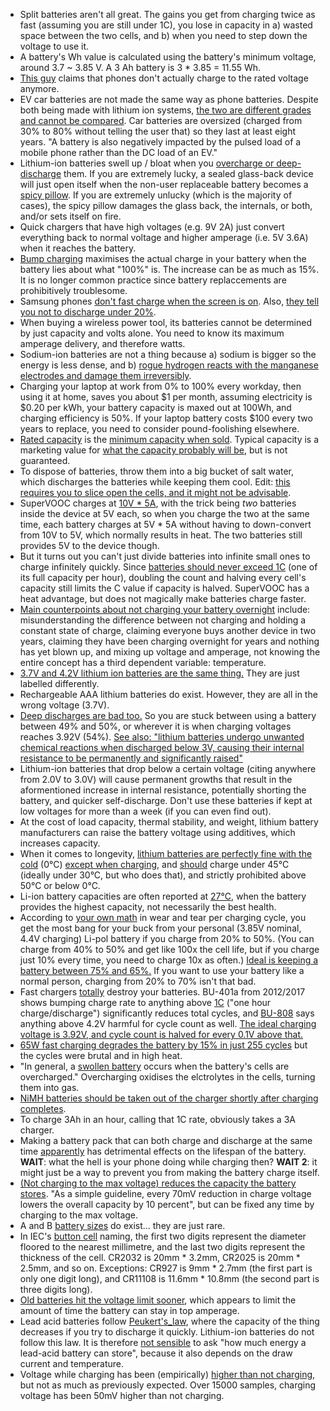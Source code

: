 - Split batteries aren't all great. The gains you get from charging twice as fast (assuming you are still under 1C), you lose in capacity in a) wasted space between the two cells, and b) when you need to step down the voltage to use it.
- A battery's Wh value is calculated using the battery's minimum voltage, around 3.7 ~ 3.85 V. A 3 Ah battery is 3 * 3.85 = 11.55 Wh.
- [This guy](https://old.reddit.com/r/explainlikeimfive/comments/iquiso/eli5_why_is_it_that_you_can_keep_a_house_phone_on/g4v8lqp/?context=10000) claims that phones don't actually charge to the rated voltage anymore.
- EV car batteries are not made the same way as phone batteries. Despite both being made with lithium ion systems, [the two are different grades and cannot be compared](https://batteryuniversity.com/learn/article/why_mobile_phone_batteries_do_not_last_as_long_as_an_ev_battery). Car batteries are oversized (charged from 30% to 80% without telling the user that) so they last at least eight years. "A battery is also negatively impacted by the pulsed load of a mobile phone rather than the DC load of an EV."
- Lithium-ion batteries swell up / bloat when you [overcharge or deep-discharge](https://www.dfrsolutions.com/blog/why-do-lithium-ion-batteries-swell) them. If you are extremely lucky, a sealed glass-back device will just open itself when the non-user replaceable battery becomes a [spicy pillow](https://www.reddit.com/r/spicypillows/). If you are extremely unlucky (which is the majority of cases), the spicy pillow damages the glass back, the internals, or both, and/or sets itself on fire.
- Quick chargers that have high voltages (e.g. 9V 2A) just convert everything back to normal voltage and higher amperage (i.e. 5V 3.6A) when it reaches the battery.
- [Bump charging](https://www.androidpolice.com/2010/12/14/your-battery-gauge-is-lying-to-you-everything-you-need-to-know-about-bump-charging-and-inconsistent-battery-drain/) maximises the actual charge in your battery when the battery lies about what "100%" is. The increase can be as much as 15%. It is no longer common practice since battery replaccements are prohibitively troublesome.
- Samsung phones [don't fast charge when the screen is on](https://www.xda-developers.com/charging-comparison-oneplus-huawei/). Also, [they tell you not to discharge under 20%](https://www.samsung.com/ie/support/mobile-devices/how-can-i-optimise-and-extend-the-battery-life-on-my-samsung-galaxy-smartphone/).
- When buying a wireless power tool, its batteries cannot be determined by just capacity and volts alone. You need to know its maximum amperage delivery, and therefore watts.
- Sodium-ion batteries are not a thing because a) sodium is bigger so the energy is less dense, and b) [rogue hydrogen reacts with the manganese electrodes and damage them irreversibly](https://www.futurity.org/sodium-ion-batteries-hydrogen-2124102/).
- Charging your laptop at work from 0% to 100% every workday, then using it at home, saves you about $1 per month, assuming electricity is $0.20 per kWh, your battery capacity is maxed out at 100Wh, and charging efficiency is 50%. If your laptop battery costs $100 every two years to replace, you need to consider pound-foolishing elsewhere.
- [Rated capacity](https://www.quora.com/What-is-the-difference-between-battery-capacity-and-rated-capacity) is the [minimum capacity when sold](https://news.samsung.com/global/samsung-brings-galaxy-to-more-people-introducing-galaxy-s10-lite-and-note10-lite). Typical capacity is a marketing value for [what the capacity probably will be](https://www.anandtech.com/show/15603/the-samsung-galaxy-s20-s20-ultra-exynos-snapdragon-review-megalomania-devices), but is not guaranteed.
- To dispose of batteries, throw them into a big bucket of salt water, which discharges the batteries while keeping them cool. Edit: [this requires you to slice open the cells, and it might not be advisable](https://forum.flitetest.com/index.php?threads/salt-water-lipo-disposal-bad-idea-or-really-bad-idea.12467/).
- SuperVOOC charges at [10V \* 5A](https://www.youtube.com/watch?v=ODeImrQs3ME), with the trick being _two_ batteries inside the device at 5V each, so when you charge the two at the same time, each battery charges at 5V \* 5A without having to down-convert from 10V to 5V, which normally results in heat. The two batteries still provides 5V to the device though.
- But it turns out you can't just divide batteries into infinite small ones to charge infinitely quickly. Since [batteries should never exceed 1C](https://www.reddit.com/r/Android/comments/gfrzxc/oppo_outright_confirmed_to_us_that_their_40w/) (one of its full capacity per hour), doubling the count and halving every cell's capacity still limits the C value if capacity is halved. SuperVOOC has a heat advantage, but does not magically make batteries charge faster.
- [Main counterpoints about not charging your battery overnight](https://linustechtips.com/main/topic/925633-stop-charging-your-phone-overnight/) include: misunderstanding the difference between not charging and holding a constant state of charge, claiming everyone buys another device in two years, claiming they have been charging overnight for years and nothing has yet blown up, and mixing up voltage and amperage, not knowing the entire concept has a third dependent variable: temperature.
- [3.7V and 4.2V lithium ion batteries are the same thing.](https://learn.adafruit.com/li-ion-and-lipoly-batteries/voltages) They are just labelled differently.
- Rechargeable AAA lithium batteries do exist. However, they are all in the wrong voltage (3.7V).
- [Deep discharges are bad too.](https://apple.stackexchange.com/questions/158465/iphone-6-charging-best-practices) So you are stuck between using a battery between 49% and 50%, or wherever it is when charging voltages reaches 3.92V (54%). [See also: "lithium batteries undergo unwanted chemical reactions when discharged below 3V, causing their internal resistance to be permanently and significantly raised"](https://electronics.stackexchange.com/a/219236)
- Lithium-ion batteries that drop below a certain voltage (citing anywhere from 2.0V to 3.0V) will cause permanent growths that result in the aformentioned increase in internal resistance, potentially shorting the battery, and quicker self-discharge. Don't use these batteries if kept at low voltages for more than a week (if you can even find out).
- At the cost of load capacity, thermal stability, and weight, lithium battery manufacturers can raise the battery voltage using additives, which increases capacity.
- When it comes to longevity, [lithium batteries are perfectly fine with the cold](http://batteryuniversity.com/learn/article/charging_at_high_and_low_temperatures) (0°C) [except when charging](https://electronics.stackexchange.com/questions/263036/why-charging-li-ion-batteries-in-cold-temperatures-would-harm-them), and [should](https://www.xda-developers.com/charging-comparison-oneplus-huawei/) charge under 45°C (ideally under 30°C, but who does that), and strictly prohibited above 50°C or below 0°C.
- Li-ion battery capacities are often reported at [27°C](https://batteryuniversity.com/learn/article/discharging_at_high_and_low_temperatures), when the battery provides the highest capacity, not necessarily the best health.
- According to [your own math](http://imgur.com/xa11NdK) in wear and tear per charging cycle, you get the most bang for your buck from your personal (3.85V nominal, 4.4V charging) Li-pol battery if you charge from 20% to 50%. (You can charge from 40% to 50% and get like 100x the cell life, but if you charge just 10% every time, you need to charge 10x as often.) [Ideal is keeping a battery between 75% and 65%.](http://batteryuniversity.com/learn/article/how_to_prolong_lithium_based_batteries) If you want to use your battery like a normal person, charging from 20% to 70% isn't that bad.
- Fast chargers [totally](http://batteryuniversity.com/learn/article/ultra_fast_chargers) destroy your batteries. BU-401a from 2012/2017 shows bumping charge rate to anything above [1C](batteryuniversity.com/learn/article/what_is_the_c_rate) ("one hour charge/discharge") significantly reduces total cycles, and [BU-808](http://batteryuniversity.com/learn/article/how_to_prolong_lithium_based_batteries) says anything above 4.2V harmful for cycle count as well. [The ideal charging voltage is 3.92V, and cycle count is halved for every 0.1V above that.](https://accubattery.zendesk.com/hc/en-us/articles/210224725-Charging-research-and-methodology)
- [65W fast charging degrades the battery by 15% in just 255 cycles](https://twitter.com/andreif7/status/1287846007917744132?s=09) but the cycles were brutal and in high heat.
- "In general, a [swollen battery](https://www.tekrevue.com/swollen-battery/) occurs when the battery's cells are overcharged." Overcharging oxidises the elctrolytes in the cells, turning them into gas.
- [NiMH batteries should be taken out of the charger shortly after charging completes](http://batteryuniversity.com/learn/article/do_and_dont_battery_table).
- To charge 3Ah in an hour, calling that 1C rate, obviously takes a 3A charger.
- Making a battery pack that can both charge and discharge at the same time [apparently](https://www.anker.com/products/A1272011) has detrimental effects on the lifespan of the battery. **WAIT**: what the hell is your phone doing while charging then? **WAIT 2**: it might just be a way to prevent you from making the battery charge itself.
- [(Not charging to the max voltage) reduces the capacity the battery stores](https://batteryuniversity.com/learn/article/how_to_prolong_lithium_based_batteries). "As a simple guideline, every 70mV reduction in charge voltage lowers the overall capacity by 10 percent", but can be fixed any time by charging to the max voltage.
- A and B [battery sizes](https://en.wikipedia.org/wiki/List_of_battery_sizes) do exist... they are just rare.
- In IEC's [button cell](https://en.wikipedia.org/wiki/List_of_battery_sizes#Lithium_cells) naming, the first two digits represent the diameter floored to the nearest millimetre, and the last two digits represent the thickness of the cell. CR2032 is 20mm * 3.2mm, CR2025 is 20mm * 2.5mm, and so on. Exceptions: CR927 is 9mm * 2.7mm (the first part is only one digit long), and CR11108 is 11.6mm * 10.8mm (the second part is three digits long).
- [Old batteries hit the voltage limit sooner](http://batteryuniversity.com/learn/article/bu_409a_why_do_old_li_ion_batteries_take_long_to_charge), which appears to limit the amount of time the battery can stay in top amperage.
- Lead acid batteries follow [Peukert's_law](https://en.wikipedia.org/wiki/Peukert%27s_law), where the capacity of the thing decreases if you try to discharge it quickly. Lithium-ion batteries do not follow this law. It is therefore [not sensible](https://www.quora.com/What-is-the-average-wattage-on-a-car-battery) to ask "how much energy a lead-acid battery can store", because it also depends on the draw current and temperature.
- Voltage while charging has been (empirically) [higher than not charging](sources/image4.png), but not as much as previously expected. Over 15000 samples, charging voltage has been 50mV higher than not charging.

